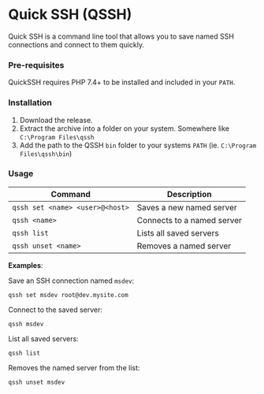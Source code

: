 # Quick SSH (QSSH)

Quick SSH is a command line tool that allows you to save named SSH connections and
connect to them quickly.

### Pre-requisites

QuickSSH requires PHP 7.4+ to be installed and included in your `PATH`.

### Installation

1. Download the release.
2. Extract the archive into a folder on your system. Somewhere like `C:\Program Files\qssh`
3. Add the path to the QSSH `bin` folder to your systems `PATH` (ie. `C:\Program Files\qssh\bin`)

### Usage

| Command                         | Description                 |
|---------------------------------|-----------------------------|
| `qssh set <name> <user>@<host>` | Saves a new named server    |
| `qssh <name>`                   | Connects to a named server  |
| `qssh list`                     | Lists all saved servers     |
| `qssh unset <name>`             | Removes a named server      |

**Examples**:

Save an SSH connection named `msdev`:
```
qssh set msdev root@dev.mysite.com
```

Connect to the saved server:
```
qssh msdev
```

List all saved servers:
```
qssh list
```

Removes the named server from the list:
```
qssh unset msdev
```